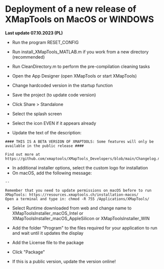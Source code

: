# Deployment of a new release of XMapTools on MacOS or WINDOWS

__Last update 07.10.2023 (PL)__


- Run the program RESET_CONFIG
- Run install_XMapTools_MATLAB.m if you work from a new directory (recommended)
- Run CleanDirectory.m to perform the pre-compilation cleaning tasks
- Open the App Designer (open XMapTools or start XMapTools)
- Change hardcoded version in the startup function
- Save the project (to update code version)
- Click Share > Standalone

- Select the splash screen
- Select the icon EVEN if it appears already

- Update the text of the description: 

```
#### THIS IS A BETA VERSION OF XMAPTOOLS: Some features will only be available in the public release ####

Find out more at https://github.com/xmaptools/XMapTools_Developers/blob/main/Changelog.md
```
 
- In additional installer options, select the custom logo for installation
- On macOS, add the following message: 

```
--
  
Remember that you need to update permissions on macOS before to run XMapTools: https://resources.xmaptools.ch/installation-macos/
Open a terminal and type in: chmod -R 755 /Applications/XMapTools/
```

- Select Runtime downloaded from web and change name to XMapToolsInstaller_macOS_Intel or XMapToolsInstaller_macOS_AppleSilicon or XMapToolsInstaller_WIN

- Add the folder "Program" to the files required for your application to run and wait until it updates the display

- Add the License file to the package

- Click "Package"

- If this is a public version, update the version online!  
